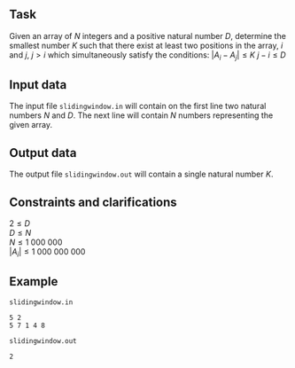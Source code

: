 ## Task

Given an array of $N$ integers and a positive natural number $D$, determine the smallest number $K$ such that there exist at least two positions in the array, $i$ and $j$, $j > i$ which simultaneously satisfy the conditions:
$| A_i - A_j | \leq K$
$j - i \leq D$

## Input data

The input file `slidingwindow.in` will contain on the first line two natural numbers $N$ and $D$. The next line will contain $N$ numbers representing the given array.

## Output data

The output file `slidingwindow.out` will contain a single natural number $K$.

## Constraints and clarifications

$2 \leq D$  
$D \leq N$  
$N \leq 1\ 000\ 000$  
$|A_i| \leq 1\ 000\ 000\ 000$  

## Example

`slidingwindow.in`  
```
5 2  
5 7 1 4 8  
```

`slidingwindow.out`  
```
2  
```